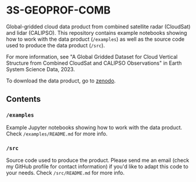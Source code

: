 # 3S-GEOPROF-COMB

Global-gridded cloud data product from combined satellite radar (CloudSat) and lidar (CALIPSO). This repository contains example notebooks showing how to work with the data product (`/examples`) as well as the source code used to produce the data product (`/src`).

For more information, see "A Global Gridded Dataset for Cloud Vertical Structure from Combined CloudSat and CALIPSO Observations" in Earth System Science Data, 2023.

To download the data product, go to [zenodo](https://zenodo.org/records/8057791).

## Contents
### `/examples`
Example Jupyter notebooks showing how to work with the data product. Check `/examples/README.md` for more info.

### `/src` 
Source code used to produce the product. Please send me an email (check my GitHub profile for contact information) if you'd like to adapt this code to your needs. Check `/src/README.md` for more info.
